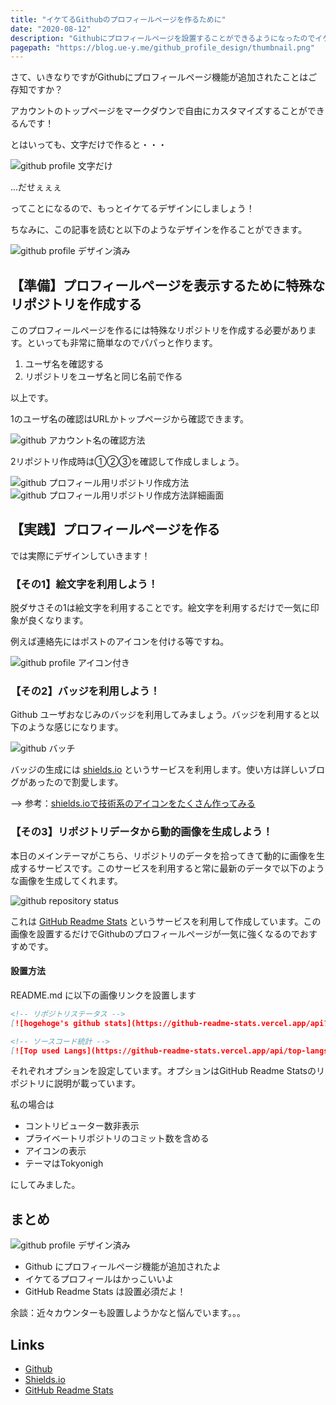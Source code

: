 ```yaml
---
title: "イケてるGithubのプロフィールページを作るために"
date: "2020-08-12"
description: "Githubにプロフィールページを設置することができるようになったのでイケてる感じにしてみました。今回はShields.ioを利用したバッチの掲載と Github Readme Stats を利用したリポ統計画像を設置します"
pagepath: "https://blog.ue-y.me/github_profile_design/thumbnail.png"
---
```


さて、いきなりですがGithubにプロフィールページ機能が追加されたことはご存知ですか？

アカウントのトップページをマークダウンで自由にカスタマイズすることができるんです！

とはいっても、文字だけで作ると・・・

![github profile 文字だけ](./github_profile_4.png)

...だせぇぇぇ

ってことになるので、もっとイケてるデザインにしましょう！

ちなみに、この記事を読むと以下のようなデザインを作ることができます。

![github profile デザイン済み](./github_profile_1.png)

## 【準備】プロフィールページを表示するために特殊なリポジトリを作成する

このプロフィールページを作るには特殊なリポジトリを作成する必要があります。といっても非常に簡単なのでパパっと作ります。

1. ユーザ名を確認する
2. リポジトリをユーザ名と同じ名前で作る

以上です。

1のユーザ名の確認はURLかトップページから確認できます。

![github アカウント名の確認方法](./github_user_id.png)

2リポジトリ作成時は①②③を確認して作成しましょう。

![github プロフィール用リポジトリ作成方法](./github_profile_2.png)
![github プロフィール用リポジトリ作成方法詳細画面](./github_profile_3.png)

## 【実践】プロフィールページを作る

では実際にデザインしていきます！

### 【その1】絵文字を利用しよう！

脱ダサさその1は絵文字を利用することです。絵文字を利用するだけで一気に印象が良くなります。

例えば連絡先にはポストのアイコンを付ける等ですね。

![github profile アイコン付き](./github_profile_5.png)

### 【その2】バッジを利用しよう！

Github ユーザおなじみのバッジを利用してみましょう。バッジを利用すると以下のような感じになります。

![github バッチ](./github_profile_6.png)

バッジの生成には [shields.io](https://shields.io/) というサービスを利用します。使い方は詳しいブログがあったので割愛します。

--> 参考：[shields.ioで技術系のアイコンをたくさん作ってみる](https://tech-blog.s-yoshiki.com/entry/150)

### 【その3】リポジトリデータから動的画像を生成しよう！

本日のメインテーマがこちら、リポジトリのデータを拾ってきて動的に画像を生成するサービスです。このサービスを利用すると常に最新のデータで以下のような画像を生成してくれます。

![github repository status](./github_profile_7.png)

これは [GitHub Readme Stats](https://github.com/anuraghazra/github-readme-stats) というサービスを利用して作成しています。この画像を設置するだけでGithubのプロフィールページが一気に強くなるのでおすすめです。

#### 設置方法

README.md に以下の画像リンクを設置します

```README.md
<!-- リポジトリステータス -->
[![hogehoge's github stats](https://github-readme-stats.vercel.app/api?username=ユーザ名&hide=contribs&count_private=true&show_icons=true&theme=tokyonight)](https://github.com/ユーザ名/)

<!-- ソースコード統計 -->
[![Top used Langs](https://github-readme-stats.vercel.app/api/top-langs/?username=ユーザ名&layout=compact&theme=tokyonight)](https://github.com/ユーザ名/)
```
それぞれオプションを設定しています。オプションはGitHub Readme Statsのリポジトリに説明が載っています。

私の場合は

- コントリビューター数非表示
- プライベートリポジトリのコミット数を含める
- アイコンの表示
- テーマはTokyonigh

にしてみました。


## まとめ

![github profile デザイン済み](./github_profile_1.png)

- Github にプロフィールページ機能が追加されたよ
- イケてるプロフィールはかっこいいよ
- GitHub Readme Stats は設置必須だよ！

余談：近々カウンターも設置しようかなと悩んでいます。。。

## Links

- [Github](https://github.com/psbss)
- [Shields.io](https://shields.io/category/build)
- [GitHub Readme Stats](https://github.com/anuraghazra/github-readme-stats)